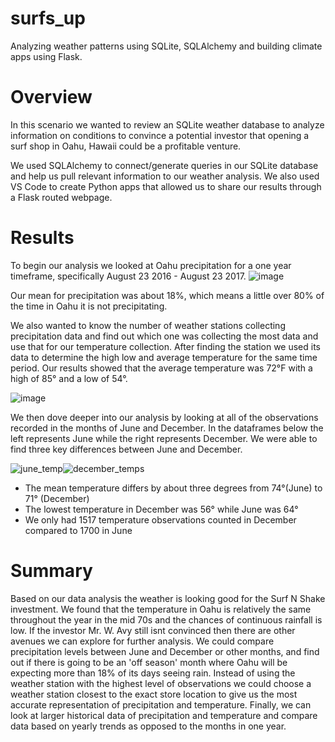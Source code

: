 # surfs_up 

Analyzing weather patterns using SQLite, SQLAlchemy and building climate apps using Flask.

# Overview
In this scenario we wanted to review an SQLite weather database to analyze information on conditions to convince a potential investor that opening a surf shop in Oahu, Hawaii could be a profitable venture. 

We used SQLAlchemy to connect/generate queries in our SQLite database and help us pull relevant information to our weather analysis. We also used VS Code to create Python apps that allowed us to share our results through a Flask routed webpage. 

# Results
To begin our analysis we looked at Oahu precipitation for a one year timeframe, specifically August 23 2016 - August 23 2017.
![image](https://user-images.githubusercontent.com/82848585/123556411-1b005580-d759-11eb-8949-14449e8ad088.png)

Our mean for precipitation was about 18%, which means a little over 80% of the time in Oahu it is not precipitating.

We also wanted to know the number of weather stations collecting precipitation data and find out which one was collecting the most data and use that for our temperature collection. After finding the station we used its data to determine the high low and average temperature for the same time period. Our results showed that the average temperature was 72°F with a high of 85° and a low of 54°.

![image](https://user-images.githubusercontent.com/82848585/123556426-25225400-d759-11eb-908e-f4a2cc5eb36d.png)

We then dove deeper into our analysis by looking at all of the observations recorded in the months of June and December. In the dataframes below the left represents June while the right represents December. We were able to find three key differences between June and December. 

![june_temp](https://user-images.githubusercontent.com/82848585/123559596-fdd48280-d76a-11eb-8646-37b43065e29f.png)![december_temps](https://user-images.githubusercontent.com/82848585/123559597-0036dc80-d76b-11eb-880b-9339108f9030.png)

  - The mean temperature differs by about three degrees from 74°(June) to 71° (December)
  - The lowest temperature in December was 56° while June was 64°
  - We only had 1517 temperature observations counted in December compared to 1700 in June

# Summary
Based on our data analysis the weather is looking good for the Surf N Shake investment. We found that the temperature in Oahu is relatively the same throughout the year in the mid 70s and the chances of continuous rainfall is low. If the investor Mr. W. Avy still isnt convinced then there are other avenues we can explore for further analysis. We could compare precipitation levels between June and December or other months, and find out if there is going to be an 'off season' month where Oahu will be expecting more than 18% of its days seeing rain. Instead of using the weather station with the highest level of observations we could choose a weather station closest to the exact store location to give us the most accurate representation of precipitation and temperature. Finally, we can look at larger historical data of precipitation and temperature and compare data based on yearly trends as opposed to the months in one year. 




